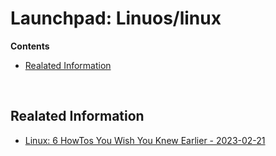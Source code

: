 # Launchpad: Linuos/linux 

**Contents**
<!-- vscode-markdown-toc -->
* [Realated Information](#RealatedInformation)

<!-- vscode-markdown-toc-config
	numbering=false
	autoSave=true
	/vscode-markdown-toc-config -->
<!-- /vscode-markdown-toc -->
</br>

## <a name='RealatedInformation'></a>Realated Information
  * [Linux: 6 HowTos You Wish You Knew Earlier - 2023-02-21](https://medium.com/code-art/linux-6-howtos-you-would-love-to-know-earlier-24d5175bae5b)

